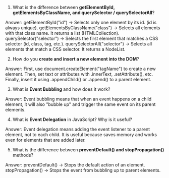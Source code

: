 1. What is the difference between **getElementById, getElementsByClassName, and querySelector / querySelectorAll**?

Answer:
getElementById("id") -> Selects only one element by its id. (id is always unique).
getElementsByClassName("class") -> Selects all elements with that class name. It returns a list (HTMLCollection).
querySelector("selector") -> Selects the first element that matches a CSS selector (id, class, tag, etc.).
querySelectorAll("selector") -> Selects all elements that match a CSS selector. It returns a NodeList.


2. How do you **create and insert a new element into the DOM**?

Answer:
First, use document.createElement("tagName") to create a new element.
Then, set text or attributes with .innerText, .setAttribute(), etc.
Finally, insert it using .appendChild() or .append() to a parent element.

3. What is **Event Bubbling** and how does it work?

Answer:
Event bubbling means that when an event happens on a child element, it will also "bubble up" and trigger the same event on its parent elements.

4. What is **Event Delegation** in JavaScript? Why is it useful?

Answer:
Event delegation means adding the event listener to a parent element, not to each child.
It is useful because saves memory and works even for elements that are added later.


5. What is the difference between **preventDefault() and stopPropagation()** methods?

Answer:
preventDefault() -> Stops the default action of an element.
stopPropagation() -> Stops the event from bubbling up to parent elements.